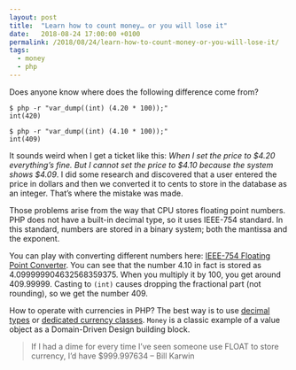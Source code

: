 ```yaml
---
layout: post
title:  "Learn how to count money… or you will lose it"
date:   2018-08-24 17:00:00 +0100
permalink: /2018/08/24/learn-how-to-count-money-or-you-will-lose-it/
tags:
  - money
  - php
---
```


Does anyone know where does the following difference come from?

```
$ php -r "var_dump((int) (4.20 * 100));"
int(420)

$ php -r "var_dump((int) (4.10 * 100));"
int(409)
```

It sounds weird when I get a ticket like this: *When I set the price to $4.20 everything’s fine. But I cannot set the price to $4.10 because the system shows $4.09*. I did some research and discovered that a user entered the price in dollars and then we converted it to cents to store in the database as an integer. That’s where the mistake was made.

Those problems arise from the way that CPU stores floating point numbers. PHP does not have a built-in decimal type, so it uses IEEE-754 standard. In this standard, numbers are stored in a binary system; both the mantissa and the exponent.

You can play with converting different numbers here: [IEEE-754 Floating Point Converter](https://www.h-schmidt.net/FloatConverter/IEEE754.html). You can see that the number 4.10 in fact is stored as 4.099999904632568359375. When you multiply it by 100, you get around 409.99999. Casting to `(int)` causes dropping the fractional part (not rounding), so we get the number 409.

How to operate with currencies in PHP? The best way is to use [decimal types](http://php.net/manual/en/ref.bc.php) or [dedicated currency classes](http://moneyphp.org/en/latest/). `Money` is a classic example of a value object as a Domain-Driven Design building block.

> If I had a dime for every time I’ve seen someone use FLOAT to store currency, I’d have $999.997634 – Bill Karwin
